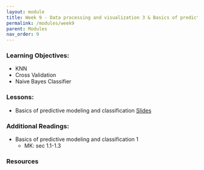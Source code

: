 ```yaml
---
layout: module
title: Week 9 - Data processing and visualization 3 & Basics of predictive modeling and classification 1
permalink: /modules/week9
parent: Modules
nav_order: 9
---
```


### Learning Objectives:
* KNN
* Cross Validation
* Naive Bayes Classifier

### Lessons:
* Basics of predictive modeling and classification [Slides](https://xinchenyu.github.io/csc380-fall23/Slides/23f380_predictivemodels.pdf)


### Additional Readings:
* Basics of predictive modeling and classification 1
    * MK: sec 1.1-1.3
    

### Resources
